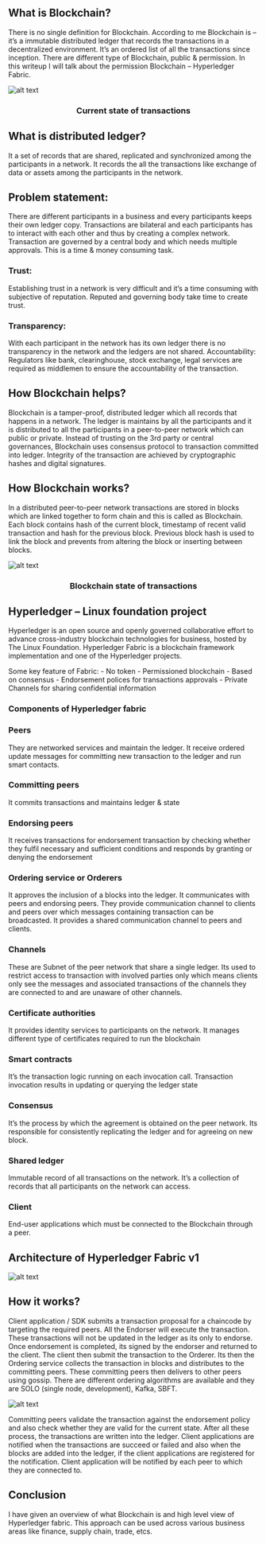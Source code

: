 ##  What is Blockchain? 
  There is no single definition for Blockchain. According to me Blockchain is – it’s a immutable distributed ledger that records the transactions in a decentralized environment.  It’s an ordered list of all the transactions since inception. There are different type of Blockchain, public & permission. In this writeup I will talk about the permission Blockchain – Hyperledger Fabric. 


![alt text](https://github.com/BalajiSivarajRajan/Blockchain-Hyperledger/blob/master/commodity-exchange/current-state.png)

### <p align="center"> Current state of transactions
  
## What is distributed ledger? 
  It a set of records that are shared, replicated and synchronized among the participants in a network. It records the all the transactions like exchange of data or assets among the participants in the network. 

## Problem statement: 
  There are different participants in a business and every participants keeps their own ledger copy. Transactions are bilateral and each participants has to interact with each other and thus by creating a complex network. Transaction are governed by a central body and which needs multiple approvals. This is a time & money consuming task. 

### Trust: 
  Establishing trust in a network is very difficult and it’s a time consuming with subjective of reputation. Reputed and governing body take time to create trust. 

### Transparency: 
  With each participant in the network has its own ledger there is no transparency in the network and the ledgers are not shared. 
Accountability:  Regulators like bank, clearinghouse, stock exchange, legal services are required as middlemen to ensure the accountability of the transaction.

## How Blockchain helps?
  Blockchain is a tamper-proof, distributed ledger which all records that happens in a network. The ledger is maintains by all the participants and it is distributed to all the participants in a peer-to-peer network which can public or private.  Instead of trusting on the 3rd party or central governances, Blockchain uses consensus protocol to transaction committed into ledger. Integrity of the transaction are achieved by cryptographic hashes and digital signatures.   

## How Blockchain works?
  In a distributed peer-to-peer network transactions are stored in blocks which are linked together to form chain and this is called as Blockchain. Each block contains hash of the current block, timestamp of recent valid transaction and hash for the previous block. Previous block hash is used to link the block and prevents from altering the block or inserting between blocks. 
  
![alt text](https://github.com/BalajiSivarajRajan/Blockchain-Hyperledger/blob/master/commodity-exchange/Blockchain-state.png)

### <p align="center"> Blockchain state of transactions

## Hyperledger – Linux foundation project
  Hyperledger is an open source and openly governed collaborative effort to advance cross-industry blockchain technologies for business, hosted by The Linux Foundation. Hyperledger Fabric is a blockchain framework implementation and one of the Hyperledger projects. 

  Some key feature of Fabric:
    -	No  token
    -	Permissioned blockchain
    -	Based on consensus 
    -	Endorsement polices for transactions approvals 
    -	Private Channels  for sharing confidential information
    
### Components of Hyperledger fabric

### Peers
  They are networked services and maintain the ledger. It receive ordered update messages for committing new transaction to the ledger and run smart contacts. 

### Committing peers
  It commits transactions and maintains ledger & state

### Endorsing peers
  It receives transactions for endorsement transaction by checking whether they fulfil necessary and sufficient conditions and responds by granting or denying the endorsement

### Ordering service or Orderers
  It approves the inclusion of a blocks into the ledger. It communicates with peers and endorsing peers. They provide communication channel to clients and peers over which messages containing transaction can be broadcasted. It provides a shared communication channel to peers and clients.

### Channels
  These are Subnet of the peer network that share a single ledger. Its used to restrict access to transaction with involved parties only which means clients only see the messages and associated transactions of the channels they are connected to and are unaware of other channels.

### Certificate authorities
  It provides identity services to participants on the network. It manages different type of certificates required to run the blockchain

### Smart contracts
  It’s the transaction logic running on each invocation call. Transaction invocation results in updating or querying the ledger state

### Consensus
  It’s the process by which the agreement is obtained on the peer network. Its responsible for consistently replicating the ledger and for agreeing on new block. 

### Shared ledger
  Immutable record of all transactions on the network. It’s a collection of records that all participants on the network can access. 

### Client
  End-user applications which must be connected to the Blockchain through a peer. 

## Architecture of Hyperledger Fabric v1

![alt text](https://github.com/BalajiSivarajRajan/Blockchain-Hyperledger/blob/master/commodity-exchange/Hyperledger-architecture-v1.png)

## How it works? 
  Client application / SDK submits a transaction proposal for a chaincode by targeting the required peers. All the Endorser will execute  the transaction. These transactions will not be updated in the ledger as its only to endorse. Once endorsement is completed, its signed by the endorser and returned to the client. The client then submit the transaction to the Orderer. Its then the Ordering service collects the transaction in blocks and distributes to the committing peers. These committing peers then delivers to other peers using gossip. There are different ordering algorithms are available and they are SOLO (single node, development), Kafka, SBFT. 
 
![alt text](https://github.com/BalajiSivarajRajan/Blockchain-Hyperledger/blob/master/commodity-exchange/fabric-transaction-processing.png)

  Committing peers validate the transaction against the endorsement policy and also check whether they are valid for the current state. After all these process, the transactions are written into the ledger. Client applications are notified when the transactions are succeed or failed and also when the blocks are added into the ledger, if the client applications are registered for the notification. Client application will be notified by each peer to which they are connected to. 

## Conclusion
  I have given an overview of what Blockchain is and high level view of Hyperledger fabric. This approach can be used across various business areas like finance, supply chain, trade, etcs.
